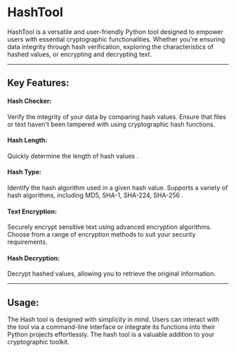 # HashTool

HashTool is a versatile and user-friendly Python tool designed to empower users with essential cryptographic functionalities. 
Whether you're ensuring data integrity through hash verification, exploring the characteristics of hashed values, or encrypting and decrypting text.
***

## Key Features:

#### Hash Checker:
Verify the integrity of your data by comparing hash values.
Ensure that files or text haven't been tampered with using cryptographic hash functions.

#### Hash Length:
Quickly determine the length of hash values .

#### Hash Type:
Identify the hash algorithm used in a given hash value.
Supports a variety of hash algorithms, including MD5, SHA-1, SHA-224, SHA-256 .

#### Text Encryption:
Securely encrypt sensitive text using advanced encryption algorithms.
Choose from a range of encryption methods to suit your security requirements.

#### Hash Decryption:
Decrypt hashed values, allowing you to retrieve the original information.
***
## Usage:

The Hash tool is designed with simplicity in mind.
Users can interact with the tool via a command-line interface or integrate its functions into their Python projects effortlessly.
The hash tool is a valuable addition to your cryptographic toolkit.
